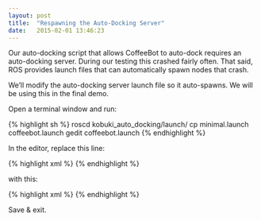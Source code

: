 ```yaml
---
layout: post
title:  "Respawning the Auto-Docking Server"
date:   2015-02-01 13:46:23
---
```


Our auto-docking script that allows CoffeeBot to auto-dock requires an auto-docking server. During our testing this crashed fairly often. That said, ROS provides launch files that can automatically spawn nodes that crash.

We’ll modify the auto-docking server launch file so it auto-spawns. We will be using this in the final demo.

Open a terminal window and run:

{% highlight sh %}
roscd kobuki_auto_docking/launch/
cp minimal.launch coffeebot.launch
gedit coffeebot.launch
{% endhighlight %}

In the editor, replace this line:

{% highlight xml %}
<node pkg="nodelet" type="nodelet" name="dock_drive" args="load kobuki_auto_docking/AutoDockingNodelet mobile_base_nodelet_manager">
{% endhighlight %}

with this:

{% highlight xml %}
<node pkg="nodelet" type="nodelet" name="dock_drive" args="load kobuki_auto_docking/AutoDockingNodelet mobile_base_nodelet_manager" respawn="true">
{% endhighlight %}

Save & exit.